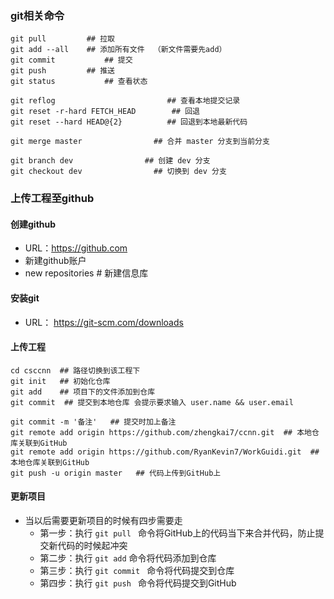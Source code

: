 ### git相关命令

```
git pull         ## 拉取
git add --all    ## 添加所有文件  （新文件需要先add）
git commit			 ## 提交
git push         ## 推送
git status 			 ## 查看状态

git reflog                         ## 查看本地提交记录
git reset -r-hard FETCH_HEAD        ## 回退
git reset --hard HEAD@{2}          ## 回退到本地最新代码

git merge master		        ## 合并 master 分支到当前分支

git branch dev   		      ## 创建 dev 分支
git checkout dev			    ## 切换到 dev 分支
```



### 上传工程至github

#### 创建github 

- URL：https://github.com
- 新建github账户
- new repositories     # 新建信息库



#### 安装git

- URL： https://git-scm.com/downloads


#### 上传工程

```
cd csccnn  ## 路径切换到该工程下
git init   ## 初始化仓库
git add    ## 项目下的文件添加到仓库
git commit  ## 提交到本地仓库 会提示要求输入 user.name && user.email 
		
git commit -m '备注'   ## 提交时加上备注
git remote add origin https://github.com/zhengkai7/ccnn.git  ## 本地仓库关联到GitHub
git remote add origin https://github.com/RyanKevin7/WorkGuidi.git  ## 本地仓库关联到GitHub
git push -u origin master   ## 代码上传到GitHub上
```



#### 更新项目

- 当以后需要更新项目的时候有四步需要走
  - 第一步：执行   `git pull `   命令将GitHub上的代码当下来合并代码，防止提交新代码的时候起冲突
  - 第二步：执行   `git add`     命令将代码添加到仓库
  - 第三步：执行   `git commit `    命令将代码提交到仓库
  - 第四步：执行   `git push `      命令将代码提交到GitHub 







